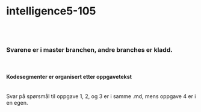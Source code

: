 # intelligence5-105
<br>
<br>
<h3>Svarene er i master branchen, andre branches er kladd.</h3>
<br> 
<h4>Kodesegmenter er organisert etter oppgavetekst</h4>
<br>
Svar på spørsmål til oppgave 1, 2, og 3 er i samme .md, mens oppgave 4 er i en egen. 
<br>
